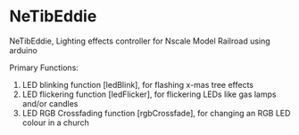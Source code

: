 # NeTibEddie
NeTibEddie, Lighting effects controller for Nscale Model Railroad using arduino

Primary Functions:

1. LED blinking function [ledBlink], for flashing x-mas tree effects
2. LED flickering function [ledFlicker], for flickering LEDs like gas lamps and/or candles
3. LED RGB Crossfading function [rgbCrossfade], for changing an RGB LED colour in a church
